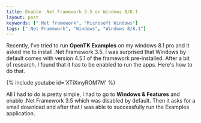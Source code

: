 ```yaml
---
title: Enable .Net Framework 3.5 on Windows 8/8.1
layout: post
keywords: [".Net framework", "Microsoft Windows"]
tags: [".Net Framework", "Windows", "Windows 8/8.1"]
---
```


Recently, I've tried to run **OpenTK Examples** on my windows 8.1 pro and it asked me to install .Net Framework 3.5. I was surprised that Windows by default comes with version 4.5.1 of the framework pre-installed. After a bit of research, I found that it has to be enabled to run the apps. Here's how to do that.

{% include youtube id='XTiXmyROM7M' %}

All I had to do is pretty simple, I had to go to **Windows & Features** and enable .Net Framework 3.5 which was disabled by default. Then it asks for a small download and after that I was able to successfully run the Examples application.
